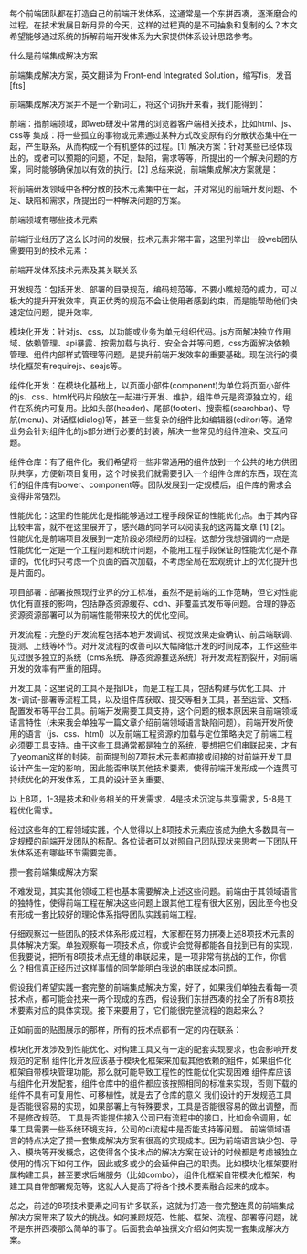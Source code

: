 每个前端团队都在打造自己的前端开发体系，这通常是一个东拼西凑，逐渐磨合的过程，在技术发展日新月异的今天，这样的过程真的是不可抽象和复制的么？本文希望能够通过系统的拆解前端开发体系为大家提供体系设计思路参考。

什么是前端集成解决方案

前端集成解决方案，英文翻译为 Front-end Integrated Solution，缩写fis，发音[fɪs]

前端集成解决方案并不是一个新词汇，将这个词拆开来看，我们能得到：

前端：指前端领域，即web研发中常用的浏览器客户端相关技术，比如html、js、css等
集成：将一些孤立的事物或元素通过某种方式改变原有的分散状态集中在一起，产生联系，从而构成一个有机整体的过程。[1]
解决方案：针对某些已经体现出的，或者可以预期的问题，不足，缺陷，需求等等，所提出的一个解决问题的方案，同时能够确保加以有效的执行。[2]
总结来说，前端集成解决方案就是：

将前端研发领域中各种分散的技术元素集中在一起，并对常见的前端开发问题、不足、缺陷和需求，所提出的一种解决问题的方案。

前端领域有哪些技术元素

前端行业经历了这么长时间的发展，技术元素非常丰富，这里列举出一般web团队需要用到的技术元素：

前端开发体系技术元素及其关联关系

开发规范：包括开发、部署的目录规范，编码规范等。不要小瞧规范的威力，可以极大的提升开发效率，真正优秀的规范不会让使用者感到约束，而是能帮助他们快速定位问题，提升效率。

模块化开发：针对js、css，以功能或业务为单元组织代码。js方面解决独立作用域、依赖管理、api暴露、按需加载与执行、安全合并等问题，css方面解决依赖管理、组件内部样式管理等问题。是提升前端开发效率的重要基础。现在流行的模块化框架有requirejs、seajs等。

组件化开发：在模块化基础上，以页面小部件(component)为单位将页面小部件的js、css、html代码片段放在一起进行开发、维护，组件单元是资源独立的，组件在系统内可复用。比如头部(header)、尾部(footer)、搜索框(searchbar)、导航(menu)、对话框(dialog)等，甚至一些复杂的组件比如编辑器(editor)等。通常业务会针对组件化的js部分进行必要的封装，解决一些常见的组件渲染、交互问题。

组件仓库：有了组件化，我们希望将一些非常通用的组件放到一个公共的地方供团队共享，方便新项目复用，这个时候我们就需要引入一个组件仓库的东西，现在流行的组件库有bower、component等。团队发展到一定规模后，组件库的需求会变得非常强烈。

性能优化：这里的性能优化是指能够通过工程手段保证的性能优化点。由于其内容比较丰富，就不在这里展开了，感兴趣的同学可以阅读我的这两篇文章 [1] [2]。性能优化是前端项目发展到一定阶段必须经历的过程。这部分我想强调的一点是 性能优化一定是一个工程问题和统计问题，不能用工程手段保证的性能优化是不靠谱的，优化时只考虑一个页面的首次加载，不考虑全局在宏观统计上的优化提升也是片面的。

项目部署：部署按照现行业界的分工标准，虽然不是前端的工作范畴，但它对性能优化有直接的影响，包括静态资源缓存、cdn、非覆盖式发布等问题。合理的静态资源资源部署可以为前端性能带来较大的优化空间。

开发流程：完整的开发流程包括本地开发调试、视觉效果走查确认、前后端联调、提测、上线等环节。对开发流程的改善可以大幅降低开发的时间成本，工作这些年见过很多独立的系统（cms系统、静态资源推送系统）将开发流程割裂开，对前端开发的效率有严重的阻碍。

开发工具：这里说的工具不是指IDE，而是工程工具，包括构建与优化工具、开发-调试-部署等流程工具，以及组件库获取、提交等相关工具，甚至运营、文档、配置发布等平台工具。前端开发需要工具支持，这个问题的根本原因来自前端领域语言特性（未来我会单独写一篇文章介绍前端领域语言缺陷问题）。前端开发所使用的语言（js、css、html）以及前端工程资源的加载与定位策略决定了前端工程必须要工具支持。由于这些工具通常都是独立的系统，要想把它们串联起来，才有了yeoman这样的封装。前面提到的7项技术元素都直接或间接的对前端开发工具设计产生一定的影响，因此能否串联其他技术要素，使得前端开发形成一个连贯可持续优化的开发体系，工具的设计至关重要。

以上8项，1-3是技术和业务相关的开发需求，4是技术沉淀与共享需求，5-8是工程优化需求。

经过这些年的工程领域实践，个人觉得以上8项技术元素应该成为绝大多数具有一定规模的前端开发团队的标配。各位读者可以对照自己团队现状来思考一下团队开发体系还有哪些环节需要完善。

攒一套前端集成解决方案

不难发现，其实其他领域工程也基本需要解决上述这些问题。前端由于其领域语言的独特性，使得前端工程在解决这些问题上跟其他工程有很大区别，因此至今也没有形成一套比较好的理论体系指导团队实践前端工程。

仔细观察过一些团队的技术体系形成过程，大家都在努力拼凑上述8项技术元素的具体解决方案。单独观察每一项技术点，你或许会觉得都能各自找到已有的实现，但我要说，把所有8项技术点无缝的串联起来，是一项非常有挑战的工作，你信么？相信真正经历过这样事情的同学能明白我说的串联成本问题。

假设我们希望实践一套完整的前端集成解决方案，好了，如果我们单独去看每一项技术点，都可能会找来一两个现成的东西，假设我们东拼西凑的找全了所有8项技术要素对应的具体实现。接下来要用了，它们能很完整流程的跑起来么？

正如前面的贴图展示的那样，所有的技术点都有一定的内在联系：

模块化开发涉及到性能优化、对构建工具又有一定的配套实现要求，也会影响开发规范的定制
组件化开发应该基于模块化框架来加载其他依赖的组件，如果组件化框架自带模块管理功能，那么就可能导致工程性的性能优化实现困难
组件库应该与组件化开发配套，组件仓库中的组件都应该按照相同的标准来实现，否则下载的组件不具有可复用性、可移植性，就是去了仓库的意义
我们设计的开发规范工具是否能很容易的实现，如果部署上有特殊要求，工具是否能很容易的做出调整，而不是修改规范。
工具是否能提供接入公司已有流程中的接口，比如命令调用，如果工具需要一些系统环境支持，公司的ci流程中是否能支持等问题。
前端领域语言的特点决定了攒一套集成解决方案有很高的实现成本。因为前端语言缺少包、导入、模块等开发概念，这使得各个技术点的解决方案在设计的时候都是考虑被独立使用的情况下如何工作，因此或多或少的会延伸自己的职责。比如模块化框架要附属构建工具，甚至要求后端服务（比如combo），组件化框架自带模块化框架，构建工具自带部署规范等，这就大大提高了将各个技术要素融合起来的成本。

总之，前述的8项技术要素之间有许多联系，这就为打造一套完整连贯的前端集成解决方案带来了较大的挑战。如何兼顾规范、性能、框架、流程、部署等问题，就不是东拼西凑那么简单的事了。后面我会单独撰文介绍如何实现一套集成解决方案。